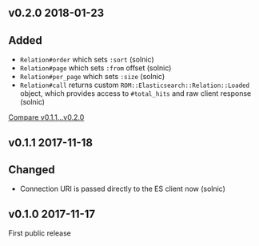 ## v0.2.0 2018-01-23

## Added

* `Relation#order` which sets `:sort` (solnic)
* `Relation#page` which sets `:from` offset (solnic)
* `Relation#per_page` which sets `:size` (solnic)
* `Relation#call` returns custom `ROM::Elasticsearch::Relation::Loaded` object, which provides access to `#total_hits` and raw client response (solnic)

[Compare v0.1.1...v0.2.0](https://github.com/rom-rb/rom/compare/v0.1.1...v0.2.0)

## v0.1.1 2017-11-18

## Changed

* Connection URI is passed directly to the ES client now (solnic)

## v0.1.0 2017-11-17

First public release
